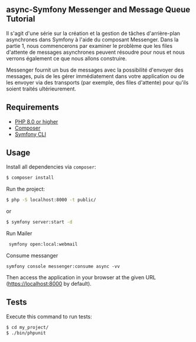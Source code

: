 async-Symfony Messenger and Message Queue Tutorial
-------------

Il s'agit d'une série sur la création et la gestion de tâches d'arrière-plan asynchrones dans Symfony à l'aide du composant Messenger. Dans la partie 1, nous commencerons par examiner le problème que les files d'attente de messages asynchrones peuvent résoudre pour nous et nous verrons également ce que nous allons construire.

Messenger fournit un bus de messages avec la possibilité d'envoyer des messages, puis de les gérer immédiatement dans votre application ou de les envoyer via des transports (par exemple, des files d'attente) pour qu'ils soient traités ultérieurement.

Requirements
------------
- [PHP 8.0 or higher](https://www.php.net/downloads.php)
- [Composer](https://getcomposer.org/)
- [Symfony CLI](https://symfony.com/download)
<!-- - [Docker](https://www.docker.com/) -->

Usage
-----
Install all dependencies via `composer`:

```bash
$ composer install
```
Run the project:

```bash
$ php -S localhost:8000 -t public/
```
or

```bash
$ symfony server:start -d
```

Run Mailer

```bash
 symfony open:local:webmail
````

Consume messanger

````
symfony console messenger:consume async -vv

````

Then access the application in your browser at the given URL (<https://localhost:8000> by default).

Tests
-----
Execute this command to run tests:

```bash
$ cd my_project/
$ ./bin/phpunit
```


